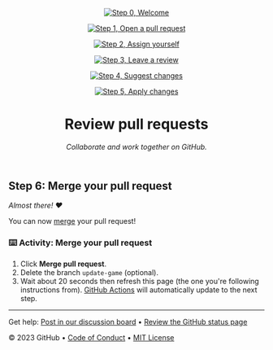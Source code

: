 <header>

<!--
  <<< Author notes: Course header >>>
  Include a 1280×640 image, course title in sentence case, and a concise description in emphasis.
  In your repository settings: enable template repository, add your 1280×640 social image, auto delete head branches.
  Add your open source license, GitHub uses MIT license.
-->
[![Step 0, Welcome](https://github.com/kenedyolisi/github-skills-review-pull-requests/actions/workflows/0-welcome.yml/badge.svg)](https://github.com/kenedyolisi/github-skills-review-pull-requests/actions/workflows/0-welcome.yml)

[![Step 1, Open a pull request](https://github.com/kenedyolisi/github-skills-review-pull-requests/actions/workflows/1-open-a-pull-request.yml/badge.svg)](https://github.com/kenedyolisi/github-skills-review-pull-requests/actions/workflows/1-open-a-pull-request.yml)

[![Step 2, Assign yourself](https://github.com/kenedyolisi/github-skills-review-pull-requests/actions/workflows/2-assign-yourself.yml/badge.svg)](https://github.com/kenedyolisi/github-skills-review-pull-requests/actions/workflows/2-assign-yourself.yml)

[![Step 3, Leave a review](https://github.com/kenedyolisi/github-skills-review-pull-requests/actions/workflows/3-leave-a-review.yml/badge.svg)](https://github.com/kenedyolisi/github-skills-review-pull-requests/actions/workflows/3-leave-a-review.yml)

[![Step 4, Suggest changes](https://github.com/kenedyolisi/github-skills-review-pull-requests/actions/workflows/4-suggest-changes.yml/badge.svg)](https://github.com/kenedyolisi/github-skills-review-pull-requests/actions/workflows/4-suggest-changes.yml)

[![Step 5, Apply changes](https://github.com/kenedyolisi/github-skills-review-pull-requests/actions/workflows/5-apply-changes.yml/badge.svg)](https://github.com/kenedyolisi/github-skills-review-pull-requests/actions/workflows/5-apply-changes.yml)

# Review pull requests

_Collaborate and work together on GitHub._

</header>

<!--
  <<< Author notes: Step 6 >>>
  Start this step by acknowledging the previous step.
  Define terms and link to docs.github.com.
-->

## Step 6: Merge your pull request

_Almost there! :heart:_

You can now [merge](https://docs.github.com/en/get-started/quickstart/github-glossary#merge) your pull request!

### :keyboard: Activity: Merge your pull request

1. Click **Merge pull request**.
1. Delete the branch `update-game` (optional).
1. Wait about 20 seconds then refresh this page (the one you're following instructions from). [GitHub Actions](https://docs.github.com/en/actions) will automatically update to the next step.

<footer>

<!--
  <<< Author notes: Footer >>>
  Add a link to get support, GitHub status page, code of conduct, license link.
-->

---

Get help: [Post in our discussion board](https://github.com/orgs/skills/discussions/categories/review-pull-requests) &bull; [Review the GitHub status page](https://www.githubstatus.com/)


&copy; 2023 GitHub &bull; [Code of Conduct](https://www.contributor-covenant.org/version/2/1/code_of_conduct/code_of_conduct.md) &bull; [MIT License](https://gh.io/mit)

</footer>
